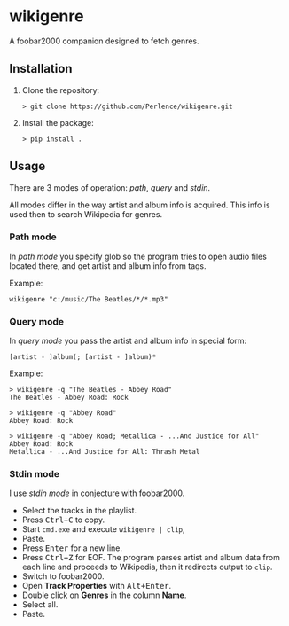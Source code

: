 # wikigenre

A foobar2000 companion designed to fetch genres.


## Installation

1.  Clone the repository:

    ```batch
    > git clone https://github.com/Perlence/wikigenre.git
    ```

2.  Install the package:

    ```batch
    > pip install .
    ```


## Usage

There are 3 modes of operation: *path*, *query* and *stdin*.

All modes differ in the way artist and album info is acquired. This info is used then to search Wikipedia for genres.

### Path mode

In *path mode* you specify glob so the program tries to open audio files located there, and get artist and album info from tags.

Example:

```batch
wikigenre "c:/music/The Beatles/*/*.mp3"
```

### Query mode

In *query mode* you pass the artist and album info in special form:

```
[artist - ]album(; [artist - ]album)*
```

Example:

```batch
> wikigenre -q "The Beatles - Abbey Road"
The Beatles - Abbey Road: Rock

> wikigenre -q "Abbey Road"
Abbey Road: Rock

> wikigenre -q "Abbey Road; Metallica - ...And Justice for All"
Abbey Road: Rock
Metallica - ...And Justice for All: Thrash Metal
```

### Stdin mode

I use *stdin mode* in conjecture with foobar2000.

* Select the tracks in the playlist.
* Press <kbd>Ctrl+C</kbd> to copy.
* Start `cmd.exe` and execute `wikigenre | clip`,
* Paste.
* Press <kbd>Enter</kbd> for a new line.
* Press <kbd>Ctrl+Z</kbd> for EOF.
  The program parses artist and album data from each line and proceeds to Wikipedia, then it redirects output to `clip`.
* Switch to foobar2000.
* Open **Track Properties** with <kbd>Alt+Enter</kbd>.
* Double click on **Genres** in the column **Name**.
* Select all.
* Paste.
